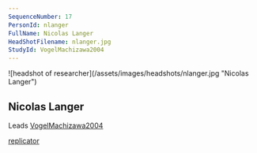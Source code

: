 ```yaml
---
SequenceNumber: 17
PersonId: nlanger
FullName: Nicolas Langer
HeadShotFilename: nlanger.jpg
StudyId: VogelMachizawa2004
---
```

<a name="nlanger">
![headshot of researcher](/assets/images/headshots/nlanger.jpg "Nicolas Langer")

## Nicolas Langer



Leads [VogelMachizawa2004](/replications/#VogelMachizawa2004)



[replicator]("replicator")